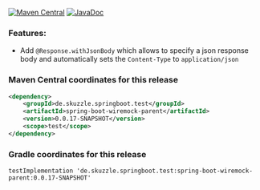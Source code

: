[![Maven Central](https://img.shields.io/static/v1?label=MavenCentral&message=0.0.17-SNAPSHOT&color=blue)](https://search.maven.org/artifact/de.skuzzle.springboot.test/spring-boot-wiremock-parent/0.0.17-SNAPSHOT/jar) [![JavaDoc](https://img.shields.io/static/v1?label=JavaDoc&message=0.0.17-SNAPSHOT&color=orange)](http://www.javadoc.io/doc/de.skuzzle.springboot.test/spring-boot-wiremock-parent/0.0.17-SNAPSHOT)

### Features:
* Add `@Response.withJsonBody` which allows to specify a json response body and automatically sets the `Content-Type` to `application/json` 

### Maven Central coordinates for this release

```xml
<dependency>
    <groupId>de.skuzzle.springboot.test</groupId>
    <artifactId>spring-boot-wiremock-parent</artifactId>
    <version>0.0.17-SNAPSHOT</version>
    <scope>test</scope>
</dependency>
```

### Gradle coordinates for this release

```
testImplementation 'de.skuzzle.springboot.test:spring-boot-wiremock-parent:0.0.17-SNAPSHOT'
```
